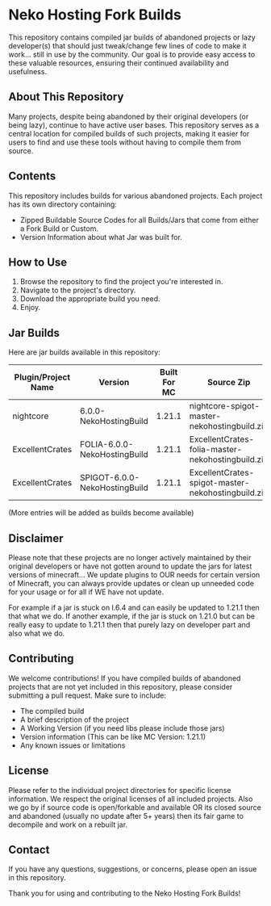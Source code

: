 # Neko Hosting Fork Builds

This repository contains compiled jar builds of abandoned projects or lazy developer(s) that should just tweak/change few lines of code to make it work... still in use by the community. Our goal is to provide easy access to these valuable resources, ensuring their continued availability and usefulness.

## About This Repository

Many projects, despite being abandoned by their original developers (or being lazy), continue to have active user bases. This repository serves as a central location for compiled builds of such projects, making it easier for users to find and use these tools without having to compile them from source.

## Contents

This repository includes builds for various abandoned projects. Each project has its own directory containing:

- Zipped Buildable Source Codes for all Builds/Jars that come from either a Fork Build or Custom.
- Version Information about what Jar was built for.

## How to Use

1. Browse the repository to find the project you're interested in.
2. Navigate to the project's directory.
3. Download the appropriate build you need.
4. Enjoy.

## Jar Builds

Here are jar builds available in this repository:

| Plugin/Project Name | Version                       | Built For MC | Source Zip |
|---------------------|-------------------------------|--------------|------------|
| nightcore           | 6.0.0-NekoHostingBuild        | 1.21.1       | nightcore-spigot-master-nekohostingbuild.zip |
| ExcellentCrates     | FOLIA-6.0.0-NekoHostingBuild  | 1.21.1       | ExcellentCrates-folia-master-nekohostingbuild.zip |
| ExcellentCrates     | SPIGOT-6.0.0-NekoHostingBuild | 1.21.1       | ExcellentCrates-spigot-master-nekohostingbuild.zip|

(More entries will be added as builds become available)

## Disclaimer

Please note that these projects are no longer actively maintained by their original developers or have not gotten around to update the jars for latest versions of minecraft... We update plugins to OUR needs for certain version of Minecraft, you can always provide updates or clean up unneeded code for your usage or for all if WE have not update.

For example if a jar is stuck on l.6.4 and can easily be updated to 1.21.1 then that what we do.
If another example, if the jar is stuck on 1.21.0 but can be really easy to update to 1.21.1 then that purely lazy on developer part and also what we do.

## Contributing

We welcome contributions! If you have compiled builds of abandoned projects that are not yet included in this repository, please consider submitting a pull request. Make sure to include:

- The compiled build
- A brief description of the project
- A Working Version (if you need libs please include those jars)
- Version information (This can be like MC Version: 1.21.1)
- Any known issues or limitations

## License

Please refer to the individual project directories for specific license information. We respect the original licenses of all included projects.
Also we go by if source code is open/forkable and available OR its closed source and abandoned (usually no update after 5+ years) then its fair game to decompile and work on a rebuilt jar.

## Contact

If you have any questions, suggestions, or concerns, please open an issue in this repository.

Thank you for using and contributing to the Neko Hosting Fork Builds!
